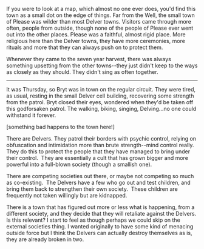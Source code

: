 If you were to look at a map, which almost no one ever does, you'd find this town as a small dot on the edge of things.  Far from the Well, the small town of Please was wilder than most Delver towns. Visitors came through more often, people from outside, though none of the people of Please ever went out into the other places. Please was a faithful, almost rigid place. More religious here than the Delver towns, they have more ceremonies, more rituals and more that they can always push on to protect them. 

Whenever they came to the seven year harvest, there was always something upsetting from the other towns--they just didn't keep to the ways as closely as they should. They didn't sing as often together.  

---

It was Thursday, so Bryt was in town on the regular circuit. They were tired, as usual, resting in the small Delver cell building, recovering some strength from the patrol.  Bryt closed their eyes, wondered when they'd be taken off this godforsaken patrol. The walking, biking, singing, Delving...no one could withstand it forever. 

[something bad happens to the town here!]

There are Delvers. They patrol their borders with psychic control, relying on obfuscation and intimidation more than brute strength--mind control really.  They do this to protect the people that they have managed to bring under their control.  They are essentially a cult that has grown bigger and more powerful into a full-blown society (though a smallish one). 

There are competing societies out there, or maybe not competing so much as co-existing.  The Delvers have a few who go out and test children, and bring them back to strengthen their own society.  These children are frequently not taken willingly but are kidnapped.  

There is a town that has figured out more or less what is happening, from a different society, and they decide that they will retaliate against the Delvers. Is this relevant? I start to feel as though perhaps we could skip on the external societies thing. I wanted originally to have some kind of menacing outside force but I think the Delvers can actually destroy themselves as is, they are already broken in two. 



